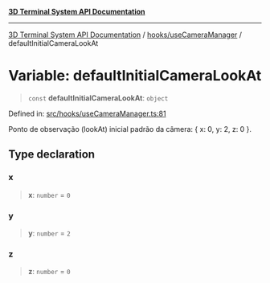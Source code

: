 [**3D Terminal System API Documentation**](../../../README.md)

***

[3D Terminal System API Documentation](../../../README.md) / [hooks/useCameraManager](../README.md) / defaultInitialCameraLookAt

# Variable: defaultInitialCameraLookAt

> `const` **defaultInitialCameraLookAt**: `object`

Defined in: [src/hooks/useCameraManager.ts:81](https://github.com/Dicommunitas/ThreeJS_Terminal_3D/blob/7fd8b10cda6dfa2ead7725805530e34c65402bbf/src/hooks/useCameraManager.ts#L81)

Ponto de observação (lookAt) inicial padrão da câmera: { x: 0, y: 2, z: 0 }.

## Type declaration

### x

> **x**: `number` = `0`

### y

> **y**: `number` = `2`

### z

> **z**: `number` = `0`
